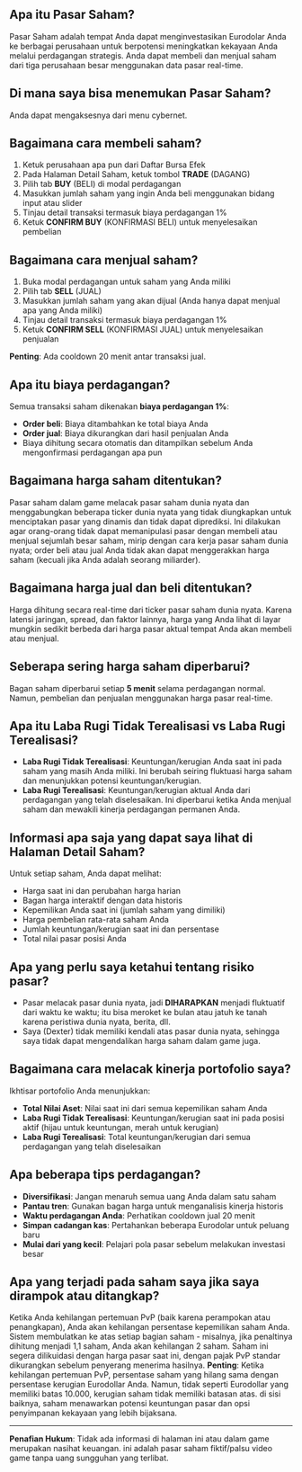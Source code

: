 ## Apa itu Pasar Saham?

Pasar Saham adalah tempat Anda dapat menginvestasikan Eurodolar Anda ke berbagai perusahaan untuk berpotensi meningkatkan kekayaan Anda melalui perdagangan strategis. Anda dapat membeli dan menjual saham dari tiga perusahaan besar menggunakan data pasar real-time.

## Di mana saya bisa menemukan Pasar Saham?

Anda dapat mengaksesnya dari menu cybernet.

## Bagaimana cara membeli saham?

1. Ketuk perusahaan apa pun dari Daftar Bursa Efek
2. Pada Halaman Detail Saham, ketuk tombol **TRADE** (DAGANG)
3. Pilih tab **BUY** (BELI) di modal perdagangan
4. Masukkan jumlah saham yang ingin Anda beli menggunakan bidang input atau slider
5. Tinjau detail transaksi termasuk biaya perdagangan 1%
6. Ketuk **CONFIRM BUY** (KONFIRMASI BELI) untuk menyelesaikan pembelian

## Bagaimana cara menjual saham?

1. Buka modal perdagangan untuk saham yang Anda miliki
2. Pilih tab **SELL** (JUAL)
3. Masukkan jumlah saham yang akan dijual (Anda hanya dapat menjual apa yang Anda miliki)
4. Tinjau detail transaksi termasuk biaya perdagangan 1%
5. Ketuk **CONFIRM SELL** (KONFIRMASI JUAL) untuk menyelesaikan penjualan

**Penting**: Ada cooldown 20 menit antar transaksi jual.

## Apa itu biaya perdagangan?

Semua transaksi saham dikenakan **biaya perdagangan 1%**:

- **Order beli**: Biaya ditambahkan ke total biaya Anda
- **Order jual**: Biaya dikurangkan dari hasil penjualan Anda
- Biaya dihitung secara otomatis dan ditampilkan sebelum Anda mengonfirmasi perdagangan apa pun

## Bagaimana harga saham ditentukan?

Pasar saham dalam game melacak pasar saham dunia nyata dan menggabungkan beberapa ticker dunia nyata yang tidak diungkapkan untuk menciptakan pasar yang dinamis dan tidak dapat diprediksi.
Ini dilakukan agar orang-orang tidak dapat memanipulasi pasar dengan membeli atau menjual sejumlah besar saham, mirip dengan cara kerja pasar saham dunia nyata; order beli atau jual Anda tidak akan dapat menggerakkan harga saham (kecuali jika Anda adalah seorang miliarder).

## Bagaimana harga jual dan beli ditentukan?

Harga dihitung secara real-time dari ticker pasar saham dunia nyata. Karena latensi jaringan, spread, dan faktor lainnya, harga yang Anda lihat di layar mungkin sedikit berbeda dari harga pasar aktual tempat Anda akan membeli atau menjual.

## Seberapa sering harga saham diperbarui?

Bagan saham diperbarui setiap **5 menit** selama perdagangan normal.
Namun, pembelian dan penjualan menggunakan harga pasar real-time.

## Apa itu Laba Rugi Tidak Terealisasi vs Laba Rugi Terealisasi?

- **Laba Rugi Tidak Terealisasi**: Keuntungan/kerugian Anda saat ini pada saham yang masih Anda miliki. Ini berubah seiring fluktuasi harga saham dan menunjukkan potensi keuntungan/kerugian.
- **Laba Rugi Terealisasi**: Keuntungan/kerugian aktual Anda dari perdagangan yang telah diselesaikan. Ini diperbarui ketika Anda menjual saham dan mewakili kinerja perdagangan permanen Anda.

## Informasi apa saja yang dapat saya lihat di Halaman Detail Saham?

Untuk setiap saham, Anda dapat melihat:

- Harga saat ini dan perubahan harga harian
- Bagan harga interaktif dengan data historis
- Kepemilikan Anda saat ini (jumlah saham yang dimiliki)
- Harga pembelian rata-rata saham Anda
- Jumlah keuntungan/kerugian saat ini dan persentase
- Total nilai pasar posisi Anda

## Apa yang perlu saya ketahui tentang risiko pasar?

- Pasar melacak pasar dunia nyata, jadi **DIHARAPKAN** menjadi fluktuatif dari waktu ke waktu;
  itu bisa meroket ke bulan atau jatuh ke tanah karena peristiwa dunia nyata, berita, dll.
- Saya (Dexter) tidak memiliki kendali atas pasar dunia nyata, sehingga saya tidak dapat mengendalikan harga saham dalam game juga.

## Bagaimana cara melacak kinerja portofolio saya?

Ikhtisar portofolio Anda menunjukkan:

- **Total Nilai Aset**: Nilai saat ini dari semua kepemilikan saham Anda
- **Laba Rugi Tidak Terealisasi**: Keuntungan/kerugian saat ini pada posisi aktif (hijau untuk keuntungan, merah untuk kerugian)
- **Laba Rugi Terealisasi**: Total keuntungan/kerugian dari semua perdagangan yang telah diselesaikan

## Apa beberapa tips perdagangan?

- **Diversifikasi**: Jangan menaruh semua uang Anda dalam satu saham
- **Pantau tren**: Gunakan bagan harga untuk menganalisis kinerja historis
- **Waktu perdagangan Anda**: Perhatikan cooldown jual 20 menit
- **Simpan cadangan kas**: Pertahankan beberapa Eurodolar untuk peluang baru
- **Mulai dari yang kecil**: Pelajari pola pasar sebelum melakukan investasi besar

## Apa yang terjadi pada saham saya jika saya dirampok atau ditangkap?

Ketika Anda kehilangan pertemuan PvP (baik karena perampokan atau penangkapan), Anda akan kehilangan persentase kepemilikan saham Anda. Sistem membulatkan ke atas setiap bagian saham - misalnya, jika penaltinya dihitung menjadi 1,1 saham, Anda akan kehilangan 2 saham. Saham ini segera dilikuidasi dengan harga pasar saat ini, dengan pajak PvP standar dikurangkan sebelum penyerang menerima hasilnya.
**Penting**: Ketika kehilangan pertemuan PvP, persentase saham yang hilang sama dengan persentase kerugian Eurodollar Anda. Namun, tidak seperti Eurodollar yang memiliki batas 10.000, kerugian saham tidak memiliki batasan atas. di sisi baiknya, saham menawarkan potensi keuntungan pasar dan opsi penyimpanan kekayaan yang lebih bijaksana.

---

**Penafian Hukum**:
Tidak ada informasi di halaman ini atau dalam game merupakan nasihat keuangan. ini adalah pasar saham fiktif/palsu video game tanpa uang sungguhan yang terlibat.
